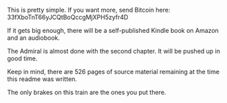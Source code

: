 This is pretty simple.  If you want more, send Bitcoin here: 33fXboTnT66yJCQtBoQccgMjXPH5zyfr4D

If it gets big enough, there will be a self-published Kindle book on Amazon and an audiobook.

The Admiral is almost done with the second chapter.  It will be pushed up in good time.

Keep in mind, there are 526 pages of source material remaining at the time this readme was written.  

The only brakes on this train are the ones you put there.
